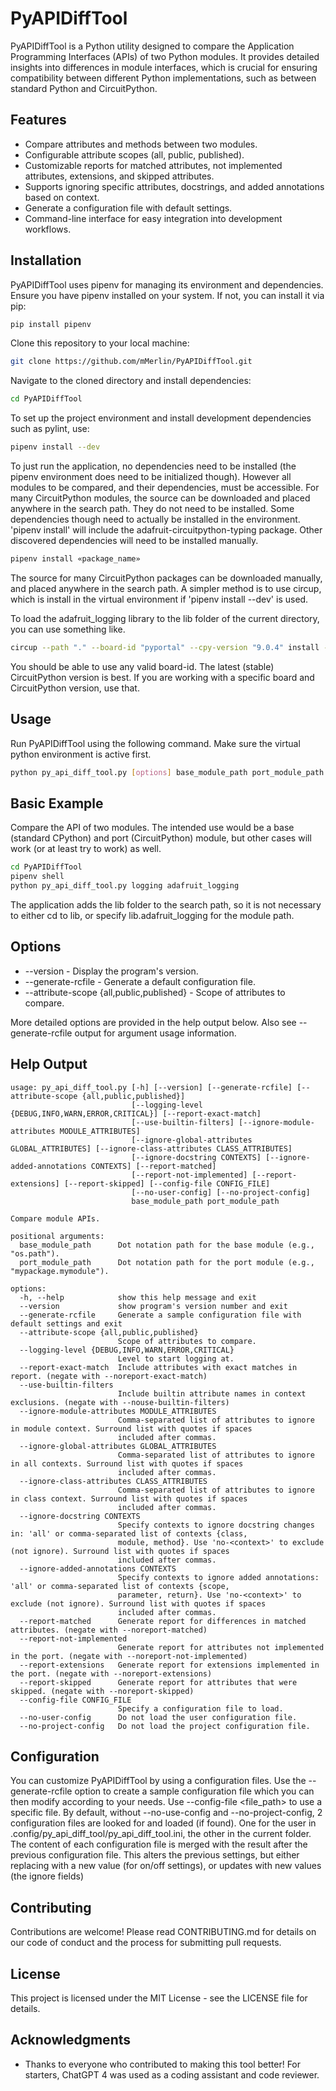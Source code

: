 # PyAPIDiffTool

PyAPIDiffTool is a Python utility designed to compare the Application Programming Interfaces (APIs) of two Python modules. It provides detailed insights into differences in module interfaces, which is crucial for ensuring compatibility between different Python implementations, such as between standard Python and CircuitPython.

## Features

- Compare attributes and methods between two modules.
- Configurable attribute scopes (all, public, published).
- Customizable reports for matched attributes, not implemented attributes, extensions, and skipped attributes.
- Supports ignoring specific attributes, docstrings, and added annotations based on context.
- Generate a configuration file with default settings.
- Command-line interface for easy integration into development workflows.

## Installation

PyAPIDiffTool uses pipenv for managing its environment and dependencies. Ensure you have pipenv installed on your system. If not, you can install it via pip:

```bash
pip install pipenv
```

Clone this repository to your local machine:

```bash
git clone https://github.com/mMerlin/PyAPIDiffTool.git
```

Navigate to the cloned directory and install dependencies:

```bash
cd PyAPIDiffTool
```

To set up the project environment and install development dependencies such as pylint, use:

```bash
pipenv install --dev
```

To just run the application, no dependencies need to be installed (the pipenv environment does need to be initialized though). However all modules to be compared, and their dependencies, must be accessible. For many CircuitPython modules, the source can be downloaded and placed anywhere in the search path. They do not need to be installed. Some dependencies though need to actually be installed in the environment. 'pipenv install' will include the adafruit-circuitpython-typing package. Other discovered dependencies will need to be installed manually.

```bash
pipenv install «package_name»
```

The source for many CircuitPython packages can be downloaded manually, and placed anywhere in the search path. A simpler method is to use circup, which is install in the virtual environment if 'pipenv install --dev' is used.

To load the adafruit_logging library to the lib folder of the current directory, you can use something like.

```bash
circup --path "." --board-id "pyportal" --cpy-version "9.0.4" install --py adafruit_logging
```

You should be able to use any valid board-id. The latest (stable) CircuitPython version is best. If you are working with a specific board and CircuitPython version, use that.

## Usage

Run PyAPIDiffTool using the following command. Make sure the virtual python environment is active first.

```bash
python py_api_diff_tool.py [options] base_module_path port_module_path
```

## Basic Example

Compare the API of two modules. The intended use would be a base (standard CPython) and port (CircuitPython) module, but other cases will work (or at least try to work) as well.

```bash
cd PyAPIDiffTool
pipenv shell
python py_api_diff_tool.py logging adafruit_logging
```

The application adds the lib folder to the search path, so it is not necessary to either cd to lib, or specify lib.adafruit_logging for the module path.

## Options

- --version - Display the program's version.
- --generate-rcfile - Generate a default configuration file.
- --attribute-scope {all,public,published} - Scope of attributes to compare.

More detailed options are provided in the help output below. Also see --generate-rcfile output for argument usage information.

## Help Output

```text
usage: py_api_diff_tool.py [-h] [--version] [--generate-rcfile] [--attribute-scope {all,public,published}]
                           [--logging-level {DEBUG,INFO,WARN,ERROR,CRITICAL}] [--report-exact-match]
                           [--use-builtin-filters] [--ignore-module-attributes MODULE_ATTRIBUTES]
                           [--ignore-global-attributes GLOBAL_ATTRIBUTES] [--ignore-class-attributes CLASS_ATTRIBUTES]
                           [--ignore-docstring CONTEXTS] [--ignore-added-annotations CONTEXTS] [--report-matched]
                           [--report-not-implemented] [--report-extensions] [--report-skipped] [--config-file CONFIG_FILE]
                           [--no-user-config] [--no-project-config]
                           base_module_path port_module_path

Compare module APIs.

positional arguments:
  base_module_path      Dot notation path for the base module (e.g., "os.path").
  port_module_path      Dot notation path for the port module (e.g., "mypackage.mymodule").

options:
  -h, --help            show this help message and exit
  --version             show program's version number and exit
  --generate-rcfile     Generate a sample configuration file with default settings and exit
  --attribute-scope {all,public,published}
                        Scope of attributes to compare.
  --logging-level {DEBUG,INFO,WARN,ERROR,CRITICAL}
                        Level to start logging at.
  --report-exact-match  Include attributes with exact matches in report. (negate with --noreport-exact-match)
  --use-builtin-filters
                        Include builtin attribute names in context exclusions. (negate with --nouse-builtin-filters)
  --ignore-module-attributes MODULE_ATTRIBUTES
                        Comma-separated list of attributes to ignore in module context. Surround list with quotes if spaces
                        included after commas.
  --ignore-global-attributes GLOBAL_ATTRIBUTES
                        Comma-separated list of attributes to ignore in all contexts. Surround list with quotes if spaces
                        included after commas.
  --ignore-class-attributes CLASS_ATTRIBUTES
                        Comma-separated list of attributes to ignore in class context. Surround list with quotes if spaces
                        included after commas.
  --ignore-docstring CONTEXTS
                        Specify contexts to ignore docstring changes in: 'all' or comma-separated list of contexts {class,
                        module, method}. Use 'no-<context>' to exclude (not ignore). Surround list with quotes if spaces
                        included after commas.
  --ignore-added-annotations CONTEXTS
                        Specify contexts to ignore added annotations: 'all' or comma-separated list of contexts {scope,
                        parameter, return}. Use 'no-<context>' to exclude (not ignore). Surround list with quotes if spaces
                        included after commas.
  --report-matched      Generate report for differences in matched attributes. (negate with --noreport-matched)
  --report-not-implemented
                        Generate report for attributes not implemented in the port. (negate with --noreport-not-implemented)
  --report-extensions   Generate report for extensions implemented in the port. (negate with --noreport-extensions)
  --report-skipped      Generate report for attributes that were skipped. (negate with --noreport-skipped)
  --config-file CONFIG_FILE
                        Specify a configuration file to load.
  --no-user-config      Do not load the user configuration file.
  --no-project-config   Do not load the project configuration file.
```

## Configuration

You can customize PyAPIDiffTool by using a configuration files. Use the --generate-rcfile option to create a sample configuration file which you can then modify according to your needs. Use --config-file <file_path> to use a specific file. By default, without --no-use-config and --no-project-config, 2 configuration files are looked for and loaded (if found). One for the user in .config/py_api_diff_tool/py_api_diff_tool.ini, the other in the current  folder. The content of each configuration file is merged with the result after the previous configuration file. This alters the previous settings, but either replacing with a new value (for on/off settings), or updates with new values (the ignore fields)

## Contributing

Contributions are welcome! Please read CONTRIBUTING.md for details on our code of conduct and the process for submitting pull requests.

## License

This project is licensed under the MIT License - see the LICENSE file for details.

## Acknowledgments

- Thanks to everyone who contributed to making this tool better! For starters, ChatGPT 4 was used as a coding assistant and code reviewer.
